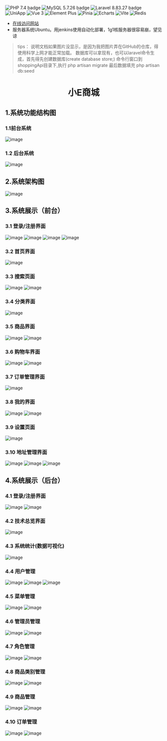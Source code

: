 ![PHP 7.4 badge](https://img.shields.io/badge/PHP-7.4-blue)  ![MySQL 5.7.26 badge](https://img.shields.io/badge/MySQL-5.7.26-blue)    ![Laravel 8.83.27 badge](https://img.shields.io/badge/Laravel-8.83.27-red)         ![UniApp](https://img.shields.io/badge/UniApp-v4.0.0-brightgreen) ![Vue 3](https://img.shields.io/badge/Vue-3.4.21-brightgreen) ![Element Plus](https://img.shields.io/badge/Element%20Plus-v2.6.1-brightgreen)   ![Pinia](https://img.shields.io/badge/Pinia-v2.1.7-brightgreen)  ![Echarts](https://img.shields.io/badge/Echarts-v5.2.2-brightgreen) ![Vite](https://img.shields.io/badge/Vite-v5.1.5-brightgreen)
![Redis](https://img.shields.io/badge/Redis-brightgreen)

- [在线访问网站](https://484869326.github.io/staticPage/)
- 服务器系统Ubuntu。用jenkins使用自动化部署，1g1核服务器很容易崩，望见谅

> tips：
> 说明文档如果图片没显示，是因为我把图片弄在GitHub的仓库，得使用科学上网才能正常加载。
> 数据库可以拿现有，也可以laravel命令生成，首先得先创建数据库(create database store;)
> 命令行窗口到shoppingApi目录下,执行 php artisan migrate
> 最后数据填充  php artisan db:seed

<h1 align="center">小E商城</h1>

## 1.系统功能结构图

### 1.1前台系统

![image](https://github.com/484869326/Little_E_Mall/blob/main/picture/mallApp//mallApp.png?raw=true)

### 1.2 后台系统

![image](https://github.com/484869326/Little_E_Mall/blob/main/picture/mallBackend/mallBackend.png?raw=true)

## 2.系统架构图

![image](https://github.com/484869326/Little_E_Mall/blob/main/picture/structure.png?raw=true)

## 3.系统展示（前台）

### 3.1 登录/注册界面

![image](https://github.com/484869326/Little_E_Mall/blob/main/picture/mallApp//login_code.png?raw=true)
![image](https://github.com/484869326/Little_E_Mall/blob/main/picture/mallApp//login_validate.png?raw=true)
![image](https://github.com/484869326/Little_E_Mall/blob/main/picture/mallApp//login_register.png?raw=true)
![image](https://github.com/484869326/Little_E_Mall/blob/main/picture/mallApp//login_password.png?raw=true)

### 3.2 首页界面

![image](https://github.com/484869326/Little_E_Mall/blob/main/picture/mallApp//home.png?raw=true)

### 3.3 搜索页面

![image](https://github.com/484869326/Little_E_Mall/blob/main/picture/mallApp//search.png?raw=true)
![image](https://github.com/484869326/Little_E_Mall/blob/main/picture/mallApp//search_list.png?raw=true)

### 3.4 分类界面

![image](https://github.com/484869326/Little_E_Mall/blob/main/picture/mallApp//category.png?raw=true)

### 3.5 商品界面

![image](https://github.com/484869326/Little_E_Mall/blob/main/picture/mallApp//detail.png?raw=true)
![image](https://github.com/484869326/Little_E_Mall/blob/main/picture/mallApp//order.png?raw=true)

### 3.6 购物车界面

![image](https://github.com/484869326/Little_E_Mall/blob/main/picture/mallApp//shop_empty.png?raw=true)
![image](https://github.com/484869326/Little_E_Mall/blob/main/picture/mallApp//shop.png?raw=true)

### 3.7 订单管理界面

![image](https://github.com/484869326/Little_E_Mall/blob/main/picture/mallApp//order_manage.png?raw=true)

### 3.8 我的界面

![image](https://github.com/484869326/Little_E_Mall/blob/main/picture/mallApp//my.png?raw=true)
![image](https://github.com/484869326/Little_E_Mall/blob/main/picture/mallApp//my_login.png?raw=true)

### 3.9 设置页面

![image](https://github.com/484869326/Little_E_Mall/blob/main/picture/mallApp//setting.png?raw=true)

### 3.10 地址管理界面

![image](https://github.com/484869326/Little_E_Mall/blob/main/picture/mallApp//address_null.png?raw=true)
![image](https://github.com/484869326/Little_E_Mall/blob/main/picture/mallApp//address_insert.png?raw=true)
![image](https://github.com/484869326/Little_E_Mall/blob/main/picture/mallApp//address_list.png?raw=true)

## 4.系统展示（后台）

### 4.1 登录/注册界面

![image](https://github.com/484869326/Little_E_Mall/blob/main/picture/mallBackend/login.png?raw=true)
![image](https://github.com/484869326/Little_E_Mall/blob/main/picture/mallBackend/register.png?raw=true)

### 4.2 技术总览界面

![image](https://github.com/484869326/Little_E_Mall/blob/main/picture/mallBackend/technology.png?raw=true)

### 4.3 系统统计(数据可视化)

![image](https://github.com/484869326/Little_E_Mall/blob/main/picture/mallBackend/statistics.png?raw=true)

### 4.4 用户管理

![image](https://github.com/484869326/Little_E_Mall/blob/main/picture/mallBackend/user_manage.png?raw=true)
![image](https://github.com/484869326/Little_E_Mall/blob/main/picture/mallBackend/user_manage_edit.png?raw=true)
![image](https://github.com/484869326/Little_E_Mall/blob/main/picture/mallBackend/user_manage_add.png?raw=true)

### 4.5 菜单管理

![image](https://github.com/484869326/Little_E_Mall/blob/main/picture/mallBackend/menu_manage.png?raw=true)
![image](https://github.com/484869326/Little_E_Mall/blob/main/picture/mallBackend/menu_manage_edit.png?raw=true)

### 4.6 管理员管理

![image](https://github.com/484869326/Little_E_Mall/blob/main/picture/mallBackend/admin_manage.png?raw=true)
![image](https://github.com/484869326/Little_E_Mall/blob/main/picture/mallBackend/admin_manage_edit.png?raw=true)

### 4.7 角色管理

![image](https://github.com/484869326/Little_E_Mall/blob/main/picture/mallBackend/role_manage.png?raw=true)
![image](https://github.com/484869326/Little_E_Mall/blob/main/picture/mallBackend/role_manage_edit.png?raw=true)

### 4.8 商品类别管理

![image](https://github.com/484869326/Little_E_Mall/blob/main/picture/mallBackend/category_manage.png?raw=true)
![image](https://github.com/484869326/Little_E_Mall/blob/main/picture/mallBackend/category_manage_edit.png?raw=true)

### 4.9 商品管理

![image](https://github.com/484869326/Little_E_Mall/blob/main/picture/mallBackend/good_manage.png?raw=true)
![image](https://github.com/484869326/Little_E_Mall/blob/main/picture/mallBackend/good_manage_edit.png?raw=true)

### 4.10 订单管理

![image](https://github.com/484869326/Little_E_Mall/blob/main/picture/mallBackend/order_manage.png?raw=true)
![image](https://github.com/484869326/Little_E_Mall/blob/main/picture/mallBackend/order_manage.png_detail.png?raw=true)
